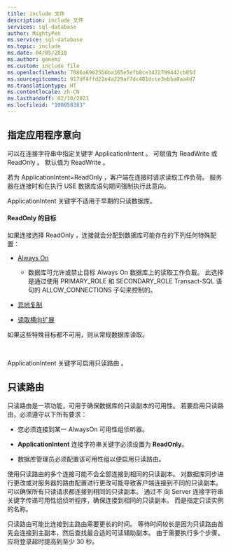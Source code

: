 ```yaml
---
title: include 文件
description: include 文件
services: sql-database
author: MightyPen
ms.service: sql-database
ms.topic: include
ms.date: 04/05/2018
ms.author: genemi
ms.custom: include file
ms.openlocfilehash: 7086a69625b6ba365e5efb8ce3422799442cb05d
ms.sourcegitcommit: 917df4ffd22e4a229af7dc481dcce3ebba0aa4d7
ms.translationtype: HT
ms.contentlocale: zh-CN
ms.lasthandoff: 02/10/2021
ms.locfileid: "100058383"
---
```

## <a name="specifying-application-intent"></a>指定应用程序意向

可以在连接字符串中指定关键字 ApplicationIntent  。 可赋值为 ReadWrite  或 ReadOnly  。 默认值为 ReadWrite  。

若为 ApplicationIntent=ReadOnly  ，客户端在连接时请求读取工作负荷。 服务器在连接时和在执行 USE  数据库语句期间强制执行此意向。

 ApplicationIntent 关键字不适用于早期的只读数据库。  


#### <a name="targets-of-readonly"></a>ReadOnly 的目标

如果连接选择 ReadOnly  ，连接就会分配到数据库可能存在的下列任何特殊配置：

- [Always On](~/database-engine/availability-groups/windows/overview-of-always-on-availability-groups-sql-server.md)
    - 数据库可允许或禁止目标 Always On 数据库上的读取工作负载。 此选择是通过使用 PRIMARY_ROLE  和 SECONDARY_ROLE  Transact-SQL 语句的 ALLOW_CONNECTIONS  子句来控制的。

- [异地复制](/azure/sql-database/sql-database-geo-replication-overview)

- [读取横向扩展](/azure/sql-database/sql-database-read-scale-out)

如果这些特殊目标都不可用，则从常规数据库读取。

&nbsp;

ApplicationIntent  关键字可启用只读路由  。


## <a name="read-only-routing"></a>只读路由

只读路由是一项功能，可用于确保数据库的只读副本的可用性。 若要启用只读路由，必须遵守以下所有要求：

- 您必须连接到某一 AlwaysOn 可用性组侦听器。

- **ApplicationIntent** 连接字符串关键字必须设置为 **ReadOnly**。

- 数据库管理员必须配置该可用性组以便启用只读路由。

使用只读路由的多个连接可能不会全部连接到相同的只读副本。 对数据库同步进行更改或对服务器的路由配置进行更改可能导致客户端连接到不同的只读副本。 可以确保所有只读请求都连接到相同的只读副本。 通过不  向 Server  连接字符串关键字传递可用性组侦听程序，确保连接到相同的只读副本。 而是指定只读实例的名称。

只读路由可能比连接到主路由需要更长的时间。 等待时间较长是因为只读路由首先会连接到主副本，然后查找最合适的可读辅助副本。 由于需要执行多个步骤，应将登录超时提高到至少 30 秒。